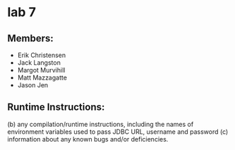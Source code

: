 # lab 7
## Members:
* Erik Christensen
* Jack Langston
* Margot Murvihill
* Matt Mazzagatte
* Jason Jen
## Runtime Instructions:
 (b) any compilation/runtime instructions, including the names of environment variables used to pass
JDBC URL, username and password
(c) information about any known bugs and/or deficiencies.
